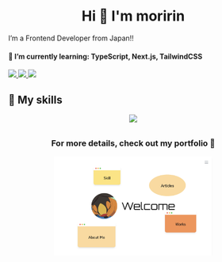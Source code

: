 
<h1 align="center">
  Hi 👋 I'm moririn  
</h1>
I’m a Frontend Developer from Japan!!
<h4>🌱 I’m currently learning: TypeScript, Next.js, TailwindCSS</h4>


<a href = "https://github.com/mafyyu/github-readme-stats">
    <img  height="150px" src="https://github-readme-stats.vercel.app/api?username=mafyyu&show_icons=true&theme=compact"
    >
</a>
<a href = "https://github.com/mafyyu/github-readme-stats">
    <img height="150px" src="https://github-readme-stats.vercel.app/api/top-langs/?username=mafyyu&layout=compact"
    >
</a>
<a href = "https://github.com/mafyyu/github-profile-trophy">
    <img src="https://github-profile-trophy.vercel.app/?username=mafyyu&rank=SSS,SS,S,AAA,AA,A,B"
    >
</a>


<h2 align="left" >
🚀 My skills
</h2>
<p align="center">
  <a href="https://skillicons.dev">
    <img src="https://skillicons.dev/icons?i=js,ts,react,nextjs,css,html,py,swift,unity,supabase,git,github&perline=6" />
  </a>
</p>


<h2 align="center"></h2>
<h3 align="center" >For more details, check out my portfolio 🎉</h3>
<p align="center">
    <a href="https://moririn.me">
    <img src=public/moririn.jpeg height="200px"
    alt="Your Image">
    </a>
</p>